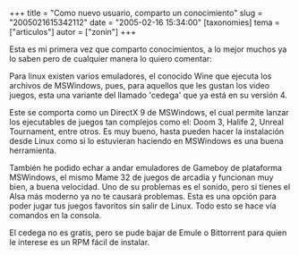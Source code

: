 +++
title = "Como nuevo usuario, comparto un conocimiento"
slug = "2005021615342112"
date = "2005-02-16 15:34:00"
[taxonomies]
tema = ["articulos"]
autor = ["zonin"]
+++

Esta es mi primera vez que comparto conocimientos, a lo mejor muchos ya
lo saben pero de cualquier manera lo quiero comentar:

<!-- more -->
Para linux existen varios emuladores, el conocido Wine que ejecuta los
archivos de MSWindows, pues, para aquellos que les gustan los video
juegos, esta una variante del llamado 'cedega' que ya está en su versión
4.

Este se comporta como un DirectX 9 de MSWindows, el cual permite lanzar
los ejecutables de juegos tan complejos como el: Doom 3, Halife 2,
Unreal Tournament, entre otros. Es muy bueno, hasta pueden hacer la
instalación desde Linux como si lo estuvieran haciendo en MSWindows es
una buena herramienta.

También he podido echar a andar emuladores de Gameboy de plataforma
MSWindows, el mismo Mame 32 de juegos de arcadia y funcionan muy bien, a
buena velocidad. Uno de su problemas es el sonido, pero si tienes el
Alsa más moderno ya no te causará problemas. Esta es una opción para
poder jugar tus juegos favoritos sin salir de Linux. Todo esto se hace
vía comandos en la consola.

El cedega no es gratis, pero se pude bajar de Emule o Bittorrent para
quien le interese es un RPM fácil de instalar.

